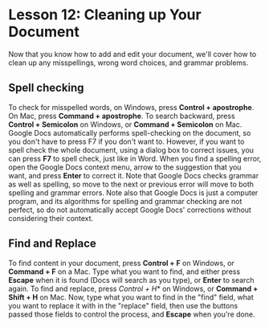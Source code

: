 # Lesson 12: Cleaning up Your Document

Now that you know how to add and edit your document, we'll cover how
to clean up any misspellings, wrong word choices, and grammar
problems.

## Spell checking

To check for misspelled words, on Windows, press **Control + apostrophe**. On Mac, press **Command + apostrophe**. To search
backward, press **Control + Semicolon** on Windows, or **Command +
Semicolon** on Mac. Google Docs automatically performs spell-checking
on the document, so you don't have to press F7 if you don't want
to. However, if you want to spell check the whole document, using a
dialog box to correct issues, you can press **F7** to spell check,
just like in Word. When you find a spelling error, open the Google
Docs context menu, arrow to the suggestion that you want, and press
**Enter** to correct it. Note that Google Docs checks grammar as well
as spelling, so move to the next or previous error will move to both
spelling and grammar errors. Note also that Google Docs is just a
computer program, and its algorithms for spelling and grammar checking
are not perfect, so do not automatically accept Google Docs'
corrections without considering their context.

## Find and Replace

To find content in your document, press **Control + F** on Windows, or
**Command + F** on a Mac. Type what you want to find, and either press
**Escape** when it is found (Docs will search as you type), or
**Enter** to search again. To find and replace, press *Control + H**
on Windows, or **Command + Shift + H** on Mac. Now, type what you want
to find in the "find" field, what you want to replace it with in the
"replace" field, then use the buttons passed those fields to control
the process, and **Escape** when you're done.
